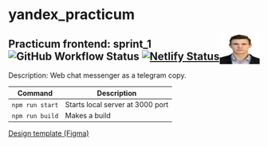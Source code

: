 # yandex_practicum

<img align="right" width="80" height="64" title="Author logo" src="./src/images/official photo.jpg">

## Practicum frontend: sprint_1 ![GitHub Workflow Status](https://img.shields.io/github/actions/workflow/status/mrHoft/middle.messenger.praktikum.yandex/tests.yml) [![Netlify Status](https://api.netlify.com/api/v1/badges/fdd7d98d-0b8e-4a26-a36c-87dfe5f27e61/deploy-status)](https://pet-chat.netlify.app)

Description: Web chat messenger as a telegram copy.

| Command | Description |
| --- | --- |
| `npm run start` | Starts local server at 3000 port |
| `npm run build` | Makes a build |


<!-- [Deployed example (Netlify)](https://pet-chat.netlify.app) -->

[Design template (Figma)](https://www.figma.com/file/jF5fFFzgGOxQeB4CmKWTiE/Chat_external_link?node-id=0%3A1)

